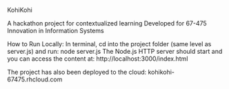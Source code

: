 KohiKohi

A hackathon project for contextualized learning
Developed for 67-475 Innovation in Information Systems 

How to Run Locally:
In terminal, cd into the project folder (same level as server.js) and run:
node server.js 
The Node.js HTTP server should start and you can access the content at:
http://localhost:3000/index.html

The project has also been deployed to the cloud: kohikohi-67475.rhcloud.com

